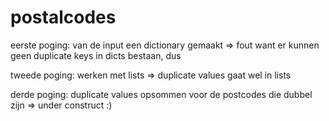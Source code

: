 # postalcodes

eerste poging: 
van de input een dictionary gemaakt => fout want er kunnen geen duplicate keys in dicts bestaan, dus

tweede poging:
werken met lists => duplicate values gaat wel in lists

derde poging:
duplicate values opsommen voor de postcodes die dubbel zijn => under construct :)
